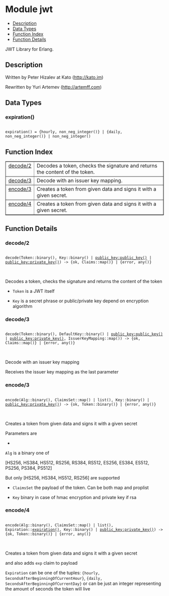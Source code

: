 

# Module jwt #
* [Description](#description)
* [Data Types](#types)
* [Function Index](#index)
* [Function Details](#functions)

JWT Library for Erlang.

<a name="description"></a>

## Description ##

Written by Peter Hizalev at Kato (http://kato.im)

Rewritten by Yuri Artemev (http://artemff.com)

<a name="types"></a>

## Data Types ##




### <a name="type-expiration">expiration()</a> ###


<pre><code>
expiration() = {hourly, non_neg_integer()} | {daily, non_neg_integer()} | non_neg_integer()
</code></pre>

<a name="index"></a>

## Function Index ##


<table width="100%" border="1" cellspacing="0" cellpadding="2" summary="function index"><tr><td valign="top"><a href="#decode-2">decode/2</a></td><td>Decodes a token, checks the signature and returns the content of the token.</td></tr><tr><td valign="top"><a href="#decode-3">decode/3</a></td><td>Decode with an issuer key mapping.</td></tr><tr><td valign="top"><a href="#encode-3">encode/3</a></td><td>Creates a token from given data and signs it with a given secret.</td></tr><tr><td valign="top"><a href="#encode-4">encode/4</a></td><td>Creates a token from given data and signs it with a given secret.</td></tr></table>


<a name="functions"></a>

## Function Details ##

<a name="decode-2"></a>

### decode/2 ###

<pre><code>
decode(Token::binary(), Key::binary() | <a href="public_key.md#type-public_key">public_key:public_key()</a> | <a href="public_key.md#type-private_key">public_key:private_key()</a>) -&gt; {ok, Claims::map()} | {error, any()}
</code></pre>
<br />

Decodes a token, checks the signature and returns the content of the token

* `Token` is a JWT itself

* `Key` is a secret phrase or public/private key depend on encryption algorithm



<a name="decode-3"></a>

### decode/3 ###

<pre><code>
decode(Token::binary(), DefaultKey::binary() | <a href="public_key.md#type-public_key">public_key:public_key()</a> | <a href="public_key.md#type-private_key">public_key:private_key()</a>, IssuerKeyMapping::map()) -&gt; {ok, Claims::map()} | {error, any()}
</code></pre>
<br />

Decode with an issuer key mapping

Receives the issuer key mapping as the last parameter

<a name="encode-3"></a>

### encode/3 ###

<pre><code>
encode(Alg::binary(), ClaimsSet::map() | list(), Key::binary() | <a href="public_key.md#type-private_key">public_key:private_key()</a>) -&gt; {ok, Token::binary()} | {error, any()}
</code></pre>
<br />

Creates a token from given data and signs it with a given secret

Parameters are

*

`Alg` is a binary one of

[HS256, HS384, HS512, RS256, RS384, RS512, ES256, ES384, ES512, PS256, PS384, PS512]

But only [HS256, HS384, HS512, RS256] are supported

* `ClaimsSet` the payload of the token. Can be both map and proplist

* `Key` binary in case of hmac encryption and private key if rsa



<a name="encode-4"></a>

### encode/4 ###

<pre><code>
encode(Alg::binary(), ClaimsSet::map() | list(), Expiration::<a href="#type-expiration">expiration()</a>, Key::binary() | <a href="public_key.md#type-private_key">public_key:private_key()</a>) -&gt; {ok, Token::binary()} | {error, any()}
</code></pre>
<br />

Creates a token from given data and signs it with a given secret

and also adds `exp` claim to payload

`Expiration` can be one of the tuples:
`{hourly, SecondsAfterBeginningOfCurrentHour}`,
`{daily, SecondsAfterBeginningOfCurrentDay}`
or can be just an integer representing the amount of seconds
the token will live

